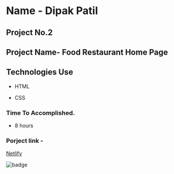 # Name - Dipak Patil

## Project No.2

## Project Name- Food Restaurant Home Page

## Technologies Use

- HTML

- CSS

### Time To Accomplished.

- 8 hours

### Porject link -

[Netlify]()

![badge](https://img.shields.io/badge/Live--class-Project--2-green)
